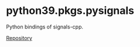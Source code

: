 # python39.pkgs.pysignals

Python bindings of signals-cpp.

[Repository](https://github.com/goromal/pysignals)

